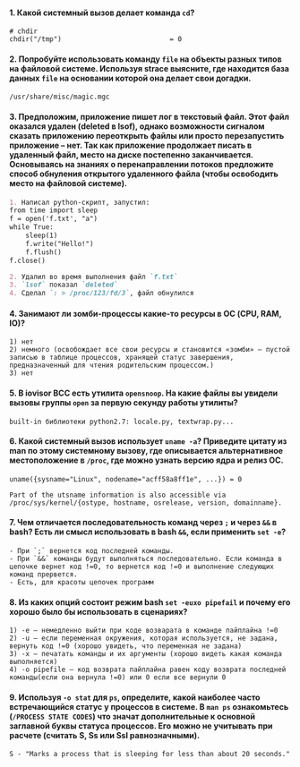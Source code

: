 #### 1. Какой системный вызов делает команда `cd`?
```
# chdir
chdir("/tmp")                           = 0
```
#### 2. Попробуйте использовать команду `file` на объекты разных типов на файловой системе. Используя strace выясните, где находится база данных `file` на основании которой она делает свои догадки.
`/usr/share/misc/magic.mgc`

#### 3. Предположим, приложение пишет лог в текстовый файл. Этот файл оказался удален (deleted в lsof),  однако возможности сигналом сказать приложению переоткрыть файлы или просто перезапустить приложение – нет.  Так как приложение продолжает писать в удаленный файл, место на диске постепенно заканчивается. Основываясь на знаниях о перенаправлении потоков предложите способ обнуления открытого удаленного файла (чтобы освободить место на файловой системе).
```markdown
1. Написал python-скрипт, запустил:
from time import sleep
f = open('f.txt', "a")
while True:
    sleep(1)
    f.write("Hello!")
    f.flush()
f.close()

2. Удалил во время выполнения файл `f.txt`
3. `lsof` показал `deleted`
4. Сделал `: > /proc/123/fd/3`, файл обнулился
```

#### 4. Занимают ли зомби-процессы какие-то ресурсы в ОС (CPU, RAM, IO)?
```
1) нет
2) немного (освобождает все свои ресурсы и становится «зомби» — пустой записью в таблице процессов, хранящей статус завершения, предназначенный для чтения родительским процессом.)
3) нет
```

#### 5. В iovisor BCC есть утилита `opensnoop`. На какие файлы вы увидели вызовы группы `open` за первую секунду работы утилиты?
`built-in библиотеки python2.7: locale.py, textwrap.py...`

#### 6. Какой системный вызов использует `uname -a`? Приведите цитату из man по этому системному вызову, где описывается альтернативное местоположение в `/proc`, где можно узнать версию ядра и релиз ОС.
```
uname({sysname="Linux", nodename="acff58a8ff1e", ...}) = 0

Part of the utsname information is also accessible via /proc/sys/kernel/{ostype, hostname, osrelease, version, domainname}.
```

#### 7. Чем отличается последовательность команд через `;` и через `&&` в bash? Есть ли смысл использовать в bash `&&`, если применить `set -e`?
```
- При `;` вернется код последней команды.
- При `&&` команды будут выполняться последовательно. Если команда в цепочке вернет код !=0, то вернется код !=0 и выполнение следующих команд прервется.
- Есть, для красоты цепочек программ
```

#### 8. Из каких опций состоит режим bash `set -euxo pipefail` и почему его хорошо было бы использовать в сценариях?
```
1) -e – немедленно выйти при коде возварата в команде пайплайна !=0
2) -u – если переменная окружения, которая используется, не задана, вернуть код !=0 (хорошо увидеть, что переменная не задана)
3) -x – печатать команды и их аргументы (хорошо видеть какая команда выполняется)
4) -o pipefile – код возврата пайплайна равен коду возврата последней команды(если она вернула !=0) или 0 если все вернули 0
```

#### 9. Используя `-o stat` для `ps`, определите, какой наиболее часто встречающийся статус у процессов в системе. В `man ps` ознакомьтесь (`/PROCESS STATE CODES`) что значат дополнительные к основной заглавной буквы статуса процессов. Его можно не учитывать при расчете (считать S, Ss или Ssl равнозначными).
```
S - "Marks a process that is sleeping for less than about 20 seconds."
```